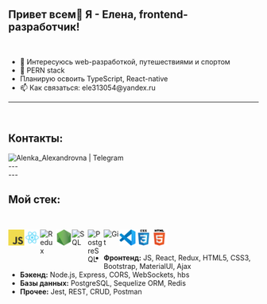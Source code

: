 ## Привет всем👋 Я - Елена, frontend-разработчик!

<br>
<ul>
<li>👀 Интересуюсь web-разработкой, путешествиями и спортом</li>
<li>👾 PERN stack</li>
<li>Планирую освоить TypeScript, React-native</li>
<li>📫 Как связаться: ele313054@yandex.ru</li>
</ul>

---

<br>
<h2>Контакты:</h2>

<p>
<a href="https://t.me/Alenka_Alexandrovna" rel="nofollow">
<img align="left" alt="Alenka_Alexandrovna | Telegram" src='https://camo.githubusercontent.com/802e6513a19383f844ad4138d311c7840c1c3718c586757a214a2f28b740ea7b/68747470733a2f2f696d672e69636f6e73382e636f6d2f666c75656e63792f34382f3030303030302f74656c656772616d2d6170702e706e67' data-canonical-src="https://img.icons8.com/fluency/48/000000/telegram-app.png" style="max-width: 100%">
</a>

</p>
<br>
---
</br>
---
<h2>Мой стек:</h2>
<br>
<p >
<a href="https://github.com/ElenaMakeeva">
<img align="left" alt="JavaScript" width="32px" src="https://raw.githubusercontent.com/github/explore/80688e429a7d4ef2fca1e82350fe8e3517d3494d/topics/javascript/javascript.png" style="max-width: 100%">
</a>
<a href="https://github.com/ElenaMakeeva">
<img align="left" alt="React" width="32px" src="https://raw.githubusercontent.com/github/explore/80688e429a7d4ef2fca1e82350fe8e3517d3494d/topics/react/react.png" style="max-width: 100%"></a>
<a href="https://github.com/ElenaMakeeva">
<img align="left" alt="Redux" width="32px" src="https://camo.githubusercontent.com/d3d1874579d4c426185cc3f0b5819d05cad0e3cb0d62ce2b182daea2abab84b3/68747470733a2f2f696d672e69636f6e73382e636f6d2f636f6c6f722f34382f3030303030302f72656475782e706e67" style="max-width: 100%">
<a href="https://github.com/ElenaMakeeva">
<img align="left" alt="Node.js" width="32px" src="https://raw.githubusercontent.com/github/explore/80688e429a7d4ef2fca1e82350fe8e3517d3494d/topics/nodejs/nodejs.png" style="max-width: 100%"></a>
<a href="https://github.com/ElenaMakeeva">
<img align="left" alt="SQL" width="32px" src="https://camo.githubusercontent.com/267b0efda4856469175e5db69864f38fd0a277d603110049b3c8b5667f15a3b2/68747470733a2f2f696d672e69636f6e73382e636f6d2f636f6c6f722d676c6173732f34382f3030303030302f73716c2e706e67" style="max-width: 100%">
<a href="https://github.com/ElenaMakeeva">
<img align="left" alt="PostgreSQL" width="32px" src="https://camo.githubusercontent.com/8d335b3eeb19064d05982dc683315a44ab75cce4a6eec5aecf8833ddb3e26319/68747470733a2f2f696d672e69636f6e73382e636f6d2f636f6c6f722f35302f3030303030302f706f73746772656573716c2e706e67" style="max-width: 100%"></a>
<a href="https://github.com/ElenaMakeeva">
<img align="left" alt="Git" width="32px" src="https://camo.githubusercontent.com/bc60041f5ea7b022c6419b73a15aaac12a2ede682867ec0d3e3c9ec374dce54b/68747470733a2f2f696d672e69636f6e73382e636f6d2f636f6c6f722f34382f3030303030302f6769742e706e67" style="max-width: 100%">
<a href="https://github.com/ElenaMakeeva"></a>
<img align="left" alt="Visual Studio Code" width="32px" src="https://raw.githubusercontent.com/github/explore/80688e429a7d4ef2fca1e82350fe8e3517d3494d/topics/visual-studio-code/visual-studio-code.png" style="max-width: 100%"></a>
<a href="https://github.com/ElenaMakeeva">
<img align="left" alt="CSS3" width="32px" src="https://raw.githubusercontent.com/github/explore/80688e429a7d4ef2fca1e82350fe8e3517d3494d/topics/css/css.png" style="max-width: 100%"></a>
<a href="https://github.com/ElenaMakeeva">
<img align="left" alt="HTML5" width="32px" src="https://raw.githubusercontent.com/github/explore/80688e429a7d4ef2fca1e82350fe8e3517d3494d/topics/html/html.png" style="max-width: 100%"></a>
</p>
<br>

<br/>
<ul>
<li>
<strong>Фронтенд:</strong>  JS, React, Redux, HTML5, CSS3, Bootstrap, MaterialUI, Ajax</li>
<li><strong>Бэкенд:</strong> Node.js, Express, CORS, WebSockets, hbs</li>
<li><strong>Базы данных:</strong> PostgreSQL, Sequelize ORM, Redis</li>
<li><strong>Прочее:</strong> Jest, REST, CRUD, Postman</li>
</ul>


